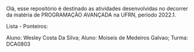 Olá, esse repositório é destinado as atividades desenvolvidas no decorrer da matéria de PROGRAMAÇÃO AVANÇADA na UFRN, período 2022.1.


Lista - Ponteiros:

Aluno: Wesley Costa Da Silva;
Aluno: Moiseis de Medeiros Galvao;
Turma: DCA0803